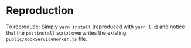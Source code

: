 # Reproduction

To reproduce: Simply `yarn install` (reproduced with `yarn 1.x`) and notice that the `postinstall` script overwrites the existing `public/mockServiceWorker.js` file.